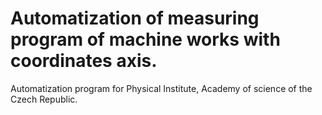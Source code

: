 # Automatization of measuring program of machine works with coordinates axis.
Automatization program for Physical Institute, Academy of science of the Czech Republic.
